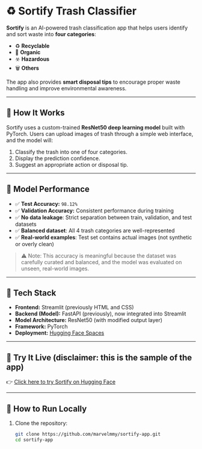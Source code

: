 # ♻️ Sortify Trash Classifier

**Sortify** is an AI-powered trash classification app that helps users identify and sort waste into **four categories**:
- ♻️ **Recyclable**
- 🌿 **Organic**
- ☣️ **Hazardous**
- 🗑️ **Others**

The app also provides **smart disposal tips** to encourage proper waste handling and improve environmental awareness.

---

## 🚀 How It Works

Sortify uses a custom-trained **ResNet50 deep learning model** built with PyTorch. Users can upload images of trash through a simple web interface, and the model will:

1. Classify the trash into one of four categories.
2. Display the prediction confidence.
3. Suggest an appropriate action or disposal tip.

---

## 🧠 Model Performance

- ✅ **Test Accuracy:** `98.12%`
- ✅ **Validation Accuracy:** Consistent performance during training
- ✅ **No data leakage**: Strict separation between train, validation, and test datasets
- ✅ **Balanced dataset**: All 4 trash categories are well-represented
- ✅ **Real-world examples**: Test set contains actual images (not synthetic or overly clean)

> ⚠️ Note: This accuracy is meaningful because the dataset was carefully curated and balanced, and the model was evaluated on unseen, real-world images.

---

## 🧪 Tech Stack

- **Frontend:** Streamlit (previously HTML and CSS)
- **Backend (Model):** FastAPI (previously), now integrated into Streamlit
- **Model Architecture:** ResNet50 (with modified output layer)
- **Framework:** PyTorch
- **Deployment:** [Hugging Face Spaces](https://huggingface.co/spaces/marvelmmy/sortify-app)

---

## 📸 Try It Live (disclaimer: this is the sample of the app)

👉 [Click here to try Sortify on Hugging Face](https://huggingface.co/spaces/marvelmmy/sortify-app)

---

## 📂 How to Run Locally

1. Clone the repository:
   ```bash
   git clone https://github.com/marvelmmy/sortify-app.git
   cd sortify-app
